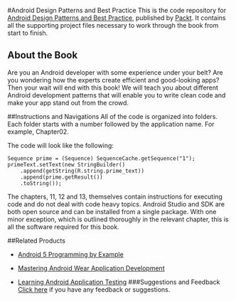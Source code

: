 #Android Design Patterns and Best Practice
This is the code repository for [Android Design Patterns and Best Practice](https://www.packtpub.com/web-development/android-design-patterns-and-best-practice?utm_source=github&utm_medium=repository&utm_campaign=9781786467218), published by [Packt](https://www.packtpub.com). It contains all the supporting project files necessary to work through the book from start to finish.
## About the Book
Are you an Android developer with some experience under your belt? Are you wondering how the experts create efficient and good-looking apps? Then your wait will end with this book! We will teach you about different Android development patterns that will enable you to write clean code and make your app stand out from the crowd.


##Instructions and Navigations
All of the code is organized into folders. Each folder starts with a number followed by the application name. For example, Chapter02.



The code will look like the following:
```
Sequence prime = (Sequence) SequenceCache.getSequence("1");
primeText.setText(new StringBuilder()
    .append(getString(R.string.prime_text))
    .append(prime.getResult())
    .toString());
```

The chapters, 11, 12 and 13, themselves contain instructions for executing code and do not deal with code heavy topics.
Android Studio and SDK are both open source and can be installed from a single package. With one minor exception, which is outlined thoroughly in the relevant chapter, this is all the software required for this book.

##Related Products
* [Android 5 Programming by Example](https://www.packtpub.com/application-development/android-5-programming-example?utm_source=github&utm_medium=repository&utm_campaign=9781785288449)

* [Mastering Android Wear Application Development](https://www.packtpub.com/application-development/mastering-android-wear-application-development?utm_source=github&utm_medium=repository&utm_campaign=9781785881725)

* [Learning Android Application Testing](https://www.packtpub.com/application-development/learning-android-application-testing?utm_source=github&utm_medium=repository&utm_campaign=9781784395339)
###Suggestions and Feedback
[Click here](https://docs.google.com/forms/d/e/1FAIpQLSe5qwunkGf6PUvzPirPDtuy1Du5Rlzew23UBp2S-P3wB-GcwQ/viewform) if you have any feedback or suggestions.
